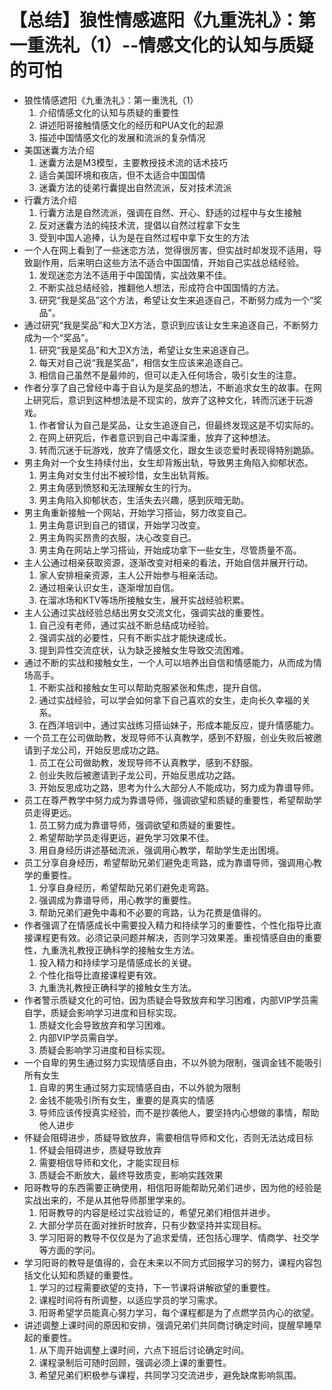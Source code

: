 # 【总结】狼性情感遮阳《九重洗礼》：第一重洗礼（1）--情感文化的认知与质疑的可怕

-   狼性情感遮阳《九重洗礼》：第一重洗礼（1）
    1.  介绍情感文化的认知与质疑的重要性
    2.  讲述阳哥接触情感文化的经历和PUA文化的起源
    3.  描述中国情感文化的发展和流派的复杂情况
-   美国迷囊方法介绍
    1.  迷囊方法是M3模型，主要教授技术流的话术技巧
    2.  适合美国环境和夜店，但不太适合中国国情
    3.  迷囊方法的徒弟行囊提出自然流派，反对技术流派
-   行囊方法介绍
    1.  行囊方法是自然流派，强调在自然、开心、舒适的过程中与女生接触
    2.  反对迷囊方法的纯技术流，提倡以自然过程拿下女生
    3.  受到中国人追捧，认为是在自然过程中拿下女生的方法
-   一个人在网上看到了一些迷恋方法，觉得很厉害，但实战时却发现不适用，导致副作用，后来明白这些方法不适合中国国情，开始自己实战总结经验。
    1.  发现迷恋方法不适用于中国国情，实战效果不佳。
    2.  不断实战总结经验，推翻他人想法，形成符合中国国情的方法。
    3.  研究“我是奖品”这个方法，希望让女生来追逐自己，不断努力成为一个“奖品”。
-   通过研究“我是奖品”和大卫X方法，意识到应该让女生来追逐自己，不断努力成为一个“奖品”。
    1.  研究“我是奖品”和大卫X方法，希望让女生来追逐自己。
    2.  每天对自己说“我是奖品”，相信女生应该来追逐自己。
    3.  相信自己虽然不是最帅的，但可以走入任何场合，吸引女生的注意。
-   作者分享了自己曾经中毒于自认为是奖品的想法，不断追求女生的故事。在网上研究后，意识到这种想法是不现实的，放弃了这种文化，转而沉迷于玩游戏。
    1.  作者曾认为自己是奖品，让女生追逐自己，但最终发现这是不切实际的。
    2.  在网上研究后，作者意识到自己中毒深重，放弃了这种想法。
    3.  转而沉迷于玩游戏，放弃了情感文化，跟女生谈恋爱时表现得特别跪舔。
-   男主角对一个女生持续付出，女生却背叛出轨，导致男主角陷入抑郁状态。
    1.  男主角对女生付出不被珍惜，女生出轨背叛。
    2.  男主角感到愤怒和无法理解女生的行为。
    3.  男主角陷入抑郁状态，生活失去兴趣，感到灰暗无助。
-   男主角重新接触一个网站，开始学习搭讪，努力改变自己。
    1.  男主角意识到自己的错误，开始学习改变。
    2.  男主角购买昂贵的衣服，决心改变自己。
    3.  男主角在网站上学习搭讪，开始成功拿下一些女生，尽管质量不高。
-   主人公通过相亲获取资源，逐渐改变对相亲的看法，开始自信并展开行动。
    1.  家人安排相亲资源，主人公开始参与相亲活动。
    2.  通过相亲认识女生，逐渐增加自信。
    3.  在溜冰场和KTV等场所接触女生，展开实战经验积累。
-   主人公通过实战经验总结出男女交流文化，强调实战的重要性。
    1.  自己没有老师，通过实战不断总结成功经验。
    2.  强调实战的必要性，只有不断实战才能快速成长。
    3.  提到异性交流症状，认为缺乏接触女生导致交流困难。
-   通过不断的实战和接触女生，一个人可以培养出自信和情感能力，从而成为情场高手。
    1.  不断实战和接触女生可以帮助克服紧张和焦虑，提升自信。
    2.  通过实战经验，可以学会如何拿下自己喜欢的女生，走向长久幸福的关系。
    3.  在西洋培训中，通过实战练习搭讪妹子，形成本能反应，提升情感能力。
-   一个员工在公司做助教，发现导师不认真教学，感到不舒服，创业失败后被邀请到子龙公司，开始反思成功之路。
    1.  员工在公司做助教，发现导师不认真教学，感到不舒服。
    2.  创业失败后被邀请到子龙公司，开始反思成功之路。
    3.  开始反思成功之路，思考为什么大部分人不能成功，努力成为靠谱导师。
-   员工在尊严教学中努力成为靠谱导师，强调欲望和质疑的重要性，希望帮助学员走得更远。
    1.  员工努力成为靠谱导师，强调欲望和质疑的重要性。
    2.  希望帮助学员走得更远，避免学习效果不佳。
    3.  用自身经历讲述基础流派，强调用心教学，帮助学生走出困境。
-   员工分享自身经历，希望帮助兄弟们避免走弯路，成为靠谱导师，强调用心教学的重要性。
    1.  分享自身经历，希望帮助兄弟们避免走弯路。
    2.  强调成为靠谱导师，用心教学的重要性。
    3.  帮助兄弟们避免中毒和不必要的弯路，认为花费是值得的。
-   作者强调了在情感成长中需要投入精力和持续学习的重要性，个性化指导比直接课程更有效。必须记录问题并解决，否则学习效果差。重视情感自由的重要性，九重洗礼教授正确科学的接触女生方法。
    1.  投入精力和持续学习是情感成长的关键。
    2.  个性化指导比直接课程更有效。
    3.  九重洗礼教授正确科学的接触女生方法。
-   作者警示质疑文化的可怕，因为质疑会导致放弃和学习困难，内部VIP学员需自学，质疑会影响学习进度和目标实现。
    1.  质疑文化会导致放弃和学习困难。
    2.  内部VIP学员需自学。
    3.  质疑会影响学习进度和目标实现。
-   一个自卑的男生通过努力实现情感自由，不以外貌为限制，强调金钱不能吸引所有女生
    1.  自卑的男生通过努力实现情感自由，不以外貌为限制
    2.  金钱不能吸引所有女生，重要的是真实的情感
    3.  导师应该传授真实经验，而不是抄袭他人，要坚持内心想做的事情，帮助他人进步
-   怀疑会阻碍进步，质疑导致放弃，需要相信导师和文化，否则无法达成目标
    1.  怀疑会阻碍进步，质疑导致放弃
    2.  需要相信导师和文化，才能实现目标
    3.  质疑会不断放大，最终导致质变，影响实践效果
-   阳哥教导的东西需要正确使用，相信阳哥能帮助兄弟们进步，因为他的经验是实战出来的，不是从其他导师那里学来的。
    1.  阳哥教导的内容是经过实战验证的，希望兄弟们相信并进步。
    2.  大部分学员在面对挫折时放弃，只有少数坚持并实现目标。
    3.  学习阳哥的教导不仅仅是为了追求爱情，还包括心理学、情商学、社交学等方面的学问。
-   学习阳哥的教导是值得的，会在未来以不同方式回报学习的努力，课程内容包括文化认知和质疑的重要性。
    1.  学习的过程需要欲望的支持，下一节课将讲解欲望的重要性。
    2.  课程时间将有所调整，以适应学员的学习需求。
    3.  阳哥希望学员能真心努力学习，每个课程都是为了点燃学员内心的欲望。
-   讲述调整上课时间的原因和安排，强调兄弟们共同商讨确定时间，提醒早睡早起的重要性。
    1.  从下周开始调整上课时间，六点下班后讨论确定时间。
    2.  课程录制后可随时回顾，强调必须上课的重要性。
    3.  希望兄弟们积极参与课程，共同学习交流进步，避免缺席影响氛围。